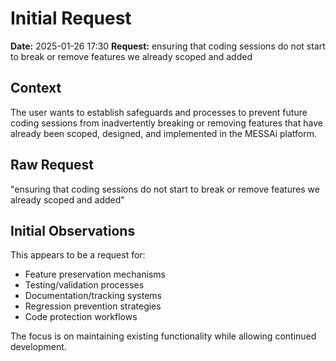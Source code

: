# Initial Request

**Date:** 2025-01-26 17:30
**Request:** ensuring that coding sessions do not start to break or remove features we already scoped and added

## Context
The user wants to establish safeguards and processes to prevent future coding sessions from inadvertently breaking or removing features that have already been scoped, designed, and implemented in the MESSAi platform.

## Raw Request
"ensuring that coding sessions do not start to break or remove features we already scoped and added"

## Initial Observations
This appears to be a request for:
- Feature preservation mechanisms
- Testing/validation processes
- Documentation/tracking systems
- Regression prevention strategies
- Code protection workflows

The focus is on maintaining existing functionality while allowing continued development.